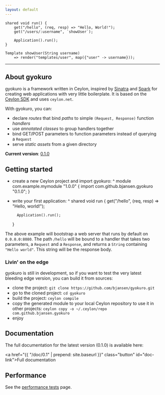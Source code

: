 ```yaml
---
layout: default
---
```


<div class="hero-code">

<pre><code>shared void run() {
    get("/hello", (req, resp) => "Hello, World!");
    get("/users/:username", `showUser`);

    Application().run();
}

Template showUser(String username)
    => render("templates/user", map({"user" -> username}));</code></pre>

</div>

<hr>

## About gyokuro

gyokuro is a framework written in Ceylon, inspired by [Sinatra](http://www.sinatrarb.com/)
and [Spark](http://sparkjava.com/) for creating web applications with very little boilerplate.
It is based on the [Ceylon SDK](https://github.com/ceylon/ceylon-sdk) and uses `ceylon.net`.

With gyokuro, you can:

* declare *routes* that bind *paths* to simple `(Request, Response)` function *handlers*
* use *annotated classes* to group handlers together
* bind GET/POST parameters to function parameters instead of querying a `Request`
* serve *static assets* from a given directory

**Current version**: [0.1.0](https://herd.ceylon-lang.org/modules/com.github.bjansen.gyokuro/0.1.0)

## Getting started

* create a new Ceylon project and import gyokuro:
^
    module com.example.mymodule "1.0.0" {
        import com.github.bjansen.gyokuro "0.1.0";
    }
  
* write your first application:
^
    shared void run {
        get("/hello", (req, resp) => "Hello, world!");
    
        Application().run();
    }

The above example will bootstrap a web server that runs by default on `0.0.0.0:8080`. The
path `/hello` will be bound to a handler that takes two parameters, a `Request` and a `Response`,
and returns a `String` containing `"Hello world"`. This string will be the response body.

### Livin' on the edge

gyokuro is still in development, so if you want to test the very latest bleeding edge version,
you can build it from sources:

* clone the project: `git clone https://github.com/bjansen/gyokuro.git`
* go to the cloned project: `cd gyokuro`
* build the project: `ceylon compile`
* copy the generated module to your local Ceylon repository to use it in other projects:
 `ceylon copy -o ~/.ceylon/repo com.github.bjansen.gyokuro` 
* enjoy

## Documentation

The full documentation for the latest version (0.1.0) is available here:

<a href="{{ "/doc/0.1" | prepend: site.baseurl }}" class="button" id="doc-link"><span>Full documentation</span></a>

## Performance

See the [performance tests](perfs/) page.